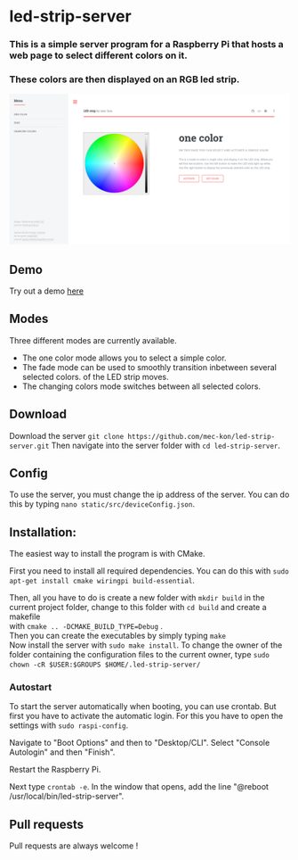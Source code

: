 # led-strip-server
### This is a simple server program for a Raspberry Pi that hosts a web page to select different colors on it.
### These colors are then displayed on an RGB led strip.

![](demo/led_strip_website.png)

Demo
--------

Try out a demo <a href="https://mec-kon.github.io/led-strip-website/src/" target="_blank">here</a>

Modes
--------

Three different modes are currently available.
* The one color mode allows you to select a simple color.
* The fade mode can be used to smoothly transition inbetween several selected colors.
of the LED strip moves.
* The changing colors mode switches between all selected colors.

## Download ##
Download the server ```git clone https://github.com/mec-kon/led-strip-server.git```
Then navigate into the server folder with ```cd led-strip-server```.

## Config ##
To use the server, you must change the ip address of the server.
You can do this by typing ```nano static/src/deviceConfig.json```.

## Installation: ## 
The easiest way to install the program is with CMake.  

First you need to install all required dependencies.
You can do this with ```sudo apt-get install cmake wiringpi build-essential```.

Then, all you have to do is create a new folder with ```mkdir build``` in the current project folder, change to this folder with ```cd build``` and create a makefile  
with ```cmake .. -DCMAKE_BUILD_TYPE=Debug``` .  
Then you can create the executables by simply typing ```make```  
Now install the server with ```sudo make install```.
To change the owner of the folder containing the configuration files to the current owner, type 
```sudo chown -cR $USER:$GROUPS $HOME/.led-strip-server/```

### Autostart ###

To start the server automatically when booting, you can use crontab.
But first you have to activate the automatic login.
For this you have to open the settings with ```sudo raspi-config```.

Navigate to "Boot Options" and then to "Desktop/CLI".
Select "Console Autologin" and then "Finish".

Restart the Raspberry Pi.

Next type ```crontab -e```.
In the window that opens, add the line "@reboot /usr/local/bin/led-strip-server".

Pull requests
--------

Pull requests are always welcome !